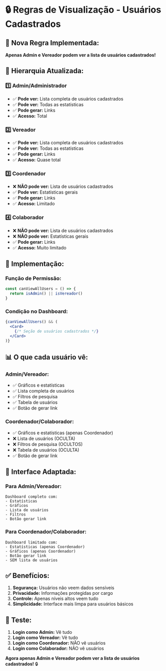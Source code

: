 # 🔒 Regras de Visualização - Usuários Cadastrados

## 🎯 **Nova Regra Implementada:**

**Apenas Admin e Vereador podem ver a lista de usuários cadastrados!**

## 👥 **Hierarquia Atualizada:**

### **1️⃣ Admin/Administrador**
- ✅ **Pode ver:** Lista completa de usuários cadastrados
- ✅ **Pode ver:** Todas as estatísticas
- ✅ **Pode gerar:** Links
- ✅ **Acesso:** Total

### **2️⃣ Vereador**
- ✅ **Pode ver:** Lista completa de usuários cadastrados
- ✅ **Pode ver:** Todas as estatísticas
- ✅ **Pode gerar:** Links
- ✅ **Acesso:** Quase total

### **3️⃣ Coordenador**
- ❌ **NÃO pode ver:** Lista de usuários cadastrados
- ✅ **Pode ver:** Estatísticas gerais
- ✅ **Pode gerar:** Links
- ✅ **Acesso:** Limitado

### **4️⃣ Colaborador**
- ❌ **NÃO pode ver:** Lista de usuários cadastrados
- ❌ **NÃO pode ver:** Estatísticas gerais
- ✅ **Pode gerar:** Links
- ✅ **Acesso:** Muito limitado

## 🔧 **Implementação:**

### **Função de Permissão:**
```typescript
const canViewAllUsers = () => {
  return isAdmin() || isVereador()
}
```

### **Condição no Dashboard:**
```jsx
{canViewAllUsers() && (
  <Card>
    {/* Seção de usuários cadastrados */}
  </Card>
)}
```

## 📊 **O que cada usuário vê:**

### **Admin/Vereador:**
- ✅ Gráficos e estatísticas
- ✅ Lista completa de usuários
- ✅ Filtros de pesquisa
- ✅ Tabela de usuários
- ✅ Botão de gerar link

### **Coordenador/Colaborador:**
- ✅ Gráficos e estatísticas (apenas Coordenador)
- ❌ Lista de usuários (OCULTA)
- ❌ Filtros de pesquisa (OCULTOS)
- ❌ Tabela de usuários (OCULTA)
- ✅ Botão de gerar link

## 🎨 **Interface Adaptada:**

### **Para Admin/Vereador:**
```
Dashboard completo com:
- Estatísticas
- Gráficos
- Lista de usuários
- Filtros
- Botão gerar link
```

### **Para Coordenador/Colaborador:**
```
Dashboard limitado com:
- Estatísticas (apenas Coordenador)
- Gráficos (apenas Coordenador)
- Botão gerar link
- SEM lista de usuários
```

## ✅ **Benefícios:**

1. **Segurança:** Usuários não veem dados sensíveis
2. **Privacidade:** Informações protegidas por cargo
3. **Controle:** Apenas níveis altos veem tudo
4. **Simplicidade:** Interface mais limpa para usuários básicos

## 🧪 **Teste:**

1. **Login como Admin:** Vê tudo
2. **Login como Vereador:** Vê tudo
3. **Login como Coordenador:** NÃO vê usuários
4. **Login como Colaborador:** NÃO vê usuários

**Agora apenas Admin e Vereador podem ver a lista de usuários cadastrados!** 🔒
